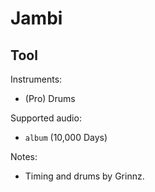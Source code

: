 # Jambi

## Tool

Instruments:

  * (Pro) Drums

Supported audio:

  * `album` (10,000 Days)

Notes:

  * Timing and drums by Grinnz.

